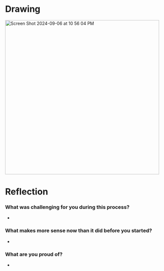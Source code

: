 # Drawing
<img width="500" alt="Screen Shot 2024-09-06 at 10 56 04 PM" src="https://github.com/user-attachments/assets/ad4a3a83-2ea4-4e06-a712-7075fb00b953">

# Reflection
### What was challenging for you during this process?
* 
### What makes more sense now than it did before you started?
* 
### What are you proud of?
* 
